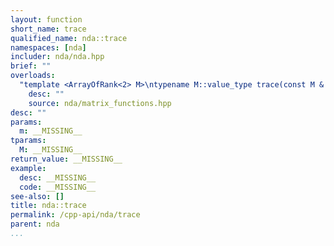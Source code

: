 ```yaml
---
layout: function
short_name: trace
qualified_name: nda::trace
namespaces: [nda]
includer: nda/nda.hpp
brief: ""
overloads:
  "template <ArrayOfRank<2> M>\ntypename M::value_type trace(const M & m)":
    desc: ""
    source: nda/matrix_functions.hpp
desc: ""
params:
  m: __MISSING__
tparams:
  M: __MISSING__
return_value: __MISSING__
example:
  desc: __MISSING__
  code: __MISSING__
see-also: []
title: nda::trace
permalink: /cpp-api/nda/trace
parent: nda
...
```


